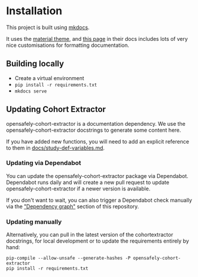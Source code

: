 # Installation

This project is built using [mkdocs](https://www.mkdocs.org/).

It uses the [material theme](https://squidfunk.github.io/mkdocs-material/), and
[this page](https://squidfunk.github.io/mkdocs-material/reference/abbreviations/)
in their docs includes lots of very nice customisations for formatting documentation.

## Building locally

- Create a virtual environment
- `pip install -r requirements.txt`
- `mkdocs serve`

## Updating Cohort Extractor

opensafely-cohort-extractor is a documentation dependency. We use the
opensafely-cohort-extractor docstrings to generate some content here.

If you have added new functions, you will need to add an explicit
reference to them in
[docs/study-def-variables.md](./docs/study-def-variables.md).

### Updating via Dependabot

You can update the opensafely-cohort-extractor package via Dependabot.
Dependabot runs daily and will create a new pull request to update
opensafely-cohort-extractor if a newer version is available.

If you don't want to wait, you can also trigger a Dependabot check
manually via the ["Dependency
graph"](https://github.com/opensafely/documentation/network/updates)
section of this repository.

### Updating manually

Alternatively, you can pull in the latest version of the cohortextractor
docstrings, for local development or to update the requirements entirely
by hand:

    pip-compile --allow-unsafe --generate-hashes -P opensafely-cohort-extractor
    pip install -r requirements.txt
